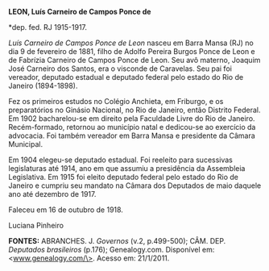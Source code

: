 **LEON, Luís Carneiro de Campos Ponce de**

\*dep. fed. RJ 1915-1917.

*Luís Carneiro de Campos Ponce de Leon* nasceu em Barra Mansa (RJ) no
dia 9 de fevereiro de 1881, filho de Adolfo Pereira Burgos Ponce de Leon
e de Fabrízia Carneiro de Campos Ponce de Leon. Seu avô materno, Joaquim
José Carneiro dos Santos, era o visconde de Caravelas. Seu pai foi
vereador, deputado estadual e deputado federal pelo estado do Rio de
Janeiro (1894-1898).

Fez os primeiros estudos no Colégio Anchieta, em Friburgo, e os
preparatórios no Ginásio Nacional, no Rio de Janeiro, então Distrito
Federal. Em 1902 bacharelou-se em direito pela Faculdade Livre do Rio de
Janeiro. Recém-formado, retornou ao município natal e dedicou-se ao
exercício da advocacia. Foi também vereador em Barra Mansa e presidente
da Câmara Municipal.

Em 1904 elegeu-se deputado estadual. Foi reeleito para sucessivas
legislaturas até 1914, ano em que assumiu a presidência da Assembleia
Legislativa. Em 1915 foi eleito deputado federal pelo estado do Rio de
Janeiro e cumpriu seu mandato na Câmara dos Deputados de maio daquele
ano até dezembro de 1917.

Faleceu em 16 de outubro de 1918.

Luciana Pinheiro

**FONTES:** ABRANCHES. J. *Governos* (v.2, p.499-500); CÂM. DEP.
*Deputados brasileiros* (p.176); Genealogy.com. Disponível em:
\<www.genealogy.com/\>. Acesso em: 21/1/2011.
